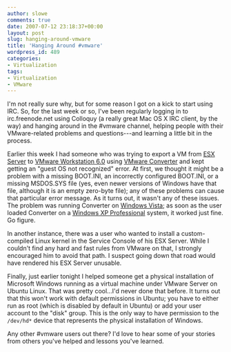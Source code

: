 ```yaml
---
author: slowe
comments: true
date: 2007-07-12 23:18:37+00:00
layout: post
slug: hanging-around-vmware
title: 'Hanging Around #vmware'
wordpress_id: 489
categories:
- Virtualization
tags:
- Virtualization
- VMware
---
```


I'm not really sure why, but for some reason I got on a kick to start using IRC. So, for the last week or so, I've been regularly logging in to irc.freenode.net using Colloquy (a really great Mac OS X IRC client, by the way) and hanging around in the #vmware channel, helping people with their VMware-related problems and questions---and learning a little bit in the process.

Earlier this week I had someone who was trying to export a VM from [ESX Server](http://www.vmware.com/products/vi/esx/) to [VMware Workstation 6.0](http://www.vmware.com/products/ws/) using [VMware Converter](http://www.vmware.com/products/converter/) and kept getting an "guest OS not recognized" error. At first, we thought it might be a problem with a missing BOOT.INI, an incorrectly configured BOOT.INI, or a missing MSDOS.SYS file (yes, even newer versions of Windows have that file, although it is an empty zero-byte file); any of these problems can cause that particular error message. As it turns out, it wasn't any of these issues. The problem was running Converter on [Windows Vista](http://www.microsoft.com/windowsvista/); as soon as the user loaded Converter on a [Windows XP Professional](http://www.microsoft.com/windowsxp/) system, it worked just fine. Go figure.

In another instance, there was a user who wanted to install a custom-compiled Linux kernel in the Service Console of his ESX Server. While I couldn't find any hard and fast rules from VMware on that, I strongly encouraged him to avoid that path. I suspect going down that road would have rendered his ESX Server unusable.

Finally, just earlier tonight I helped someone get a physical installation of Microsoft Windows running as a virtual machine under VMware Server on Ubuntu Linux. That was pretty cool...I'd never done that before. It turns out that this won't work with default permissions in Ubuntu; you have to either run as root (which is disabled by default in Ubuntu) or add your user account to the "disk" group. This is the only way to have permission to the `/dev/hd*` device that represents the physical installation of Windows.

Any other #vmware users out there? I'd love to hear some of your stories from others you've helped and lessons you've learned.
